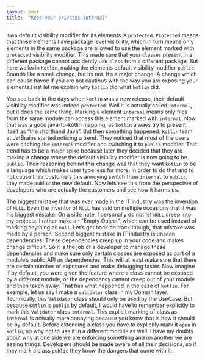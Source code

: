 ```yaml
---
layout: post
title:  "Keep your privates internal"
---
```

`Java` default visibility modifier for its elements is `protected`. `Protected` means that those elements have package level visibility, which in turn means only elements in the same package are allowed to use the element marked with `protected` visibility modifier. This made sure that your `classes` present in a different package cannot accidently use `class` from a different package. But here walks in `Kotlin`, making the elements default visibility modifier `public`. Sounds like a small change, but its not. It’s a major change. A change which can cause havoc if you are not cautious with the way you are exposing your elements.First let me explain why `kotlin` did what `kotlin` did.

You see back in the days when `kotlin` was a new release, their default visibility modifier was indeed `protected`. Well it is actually called `internal`, but it does the same thing. Marking a element `internal` means only files from the same module can access this element marked with `internal`. Now that was a good java-to-kotlin mapping, as `kotlin` always try to present itself as “the shorthand Java”. But then something happened. `Kotlin` team at JetBrains started noticing a trend. They noticed that most of the users were ditching the `internal` modifier and switching it to `public` modifier. This trend has to be a major spike because later they decided that they are making a change where the default visibility modifier is now going to be `public`. Their reasoning behind this change was that they want `kotlin` to be a language which makes user type less for more. In order to do that and to not cause their customers this annoying switch from `internal` to `public`, they made `public` the new default. Now lets see this from the perspective of developers who are actually the customers and see how it harms us.

The biggest mistake that was ever made in the IT industry was the invention of `NULL`. Even the inventor of `NULL` has said on multiple occasions that it was his biggest mistake. On a side note, I personally do not let `NULL` creep into my projects. I rather make an "Empty Object”, which can be used instead of marking anything as `null`. Let’s get back on track though, that mistake was made by a person. Second biggest mistake in IT industry is unseen dependencies. These dependencies creep up in your code and makes change difficult. So it is the job of a developer to manage these dependencies and make sure only certain classes are exposed as part of a module’s public API as dependencies. This will at least make sure that there are certain number of exposures and make debugging faster. Now imagine if by default, you were given the feature where a class cannot be exposed by a different module, or the dependency cannot creep out of your module and then taken away. That has what happened in the case of `kotlin`. For example, let us say I make a `Validator` class in my Domain layer. Technically, this `Validator` class should only be used by the UseCase. But because `Kotlin` is `public` by default, I would have to remember explicitly to mark this `Validator` class `internal`. This explicit marking of class as `internal` is actually more annoying because you know that is how it should be by default. Before extending a class you have to explicitly mark it `open` in `kotlin`, so why not to use it in a different module as well. I have my doubts about why at one side we are enforcing something and on another we are easing things. Developers should be made aware of all their decisions, so if they mark a class `public` they know the dangers that come with it.